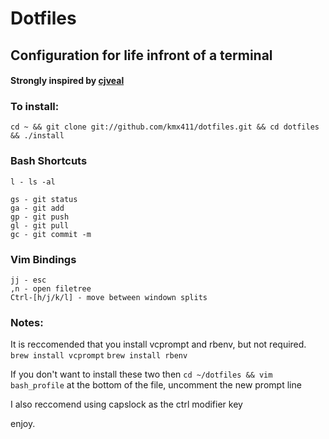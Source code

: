 # Dotfiles 
## Configuration for life infront of a terminal 
#### Strongly inspired by [cjveal](https://github.com/cjhveal/dotfiles)

### To install: 
`cd ~ && git clone git://github.com/kmx411/dotfiles.git && cd dotfiles && ./install`

### Bash Shortcuts
    l - ls -al

    gs - git status
    ga - git add
    gp - git push
    gl - git pull
    gc - git commit -m

### Vim Bindings
    jj - esc
    ,n - open filetree
    Ctrl-[h/j/k/l] - move between windown splits


### Notes:
It is reccomended that you install vcprompt and rbenv, but not required.
`brew install vcprompt`
`brew install rbenv`

If you don't want to install these two then 
`cd ~/dotfiles && vim bash_profile`
at the bottom of the file, uncomment the new prompt line

I also reccomend using capslock as the ctrl modifier key

enjoy.
